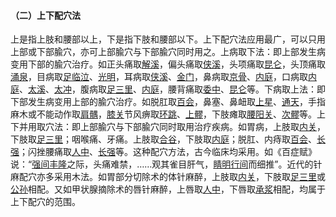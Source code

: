 #### （二）上下配穴法 

 上是指上肢和腰部以上，下是指下肢和腰部以下。上下配穴法应用最广，可以只用上部或下部腧穴，亦可上部腧穴与下部腧穴同时用之。上病取下法：即上部发生病变用下部的腧穴治疗。如正头痛取[解溪](https://www.gmzyjc.com/read/zjs/zjs3.1.1-3-0.1.3.3.41.md)，偏头痛取[侠溪](https://www.gmzyjc.com/read/zjs/zjs3.1.9-12-0.0.3.3.43.md)，头项痛取[昆仑](https://www.gmzyjc.com/read/zjs/zjs3.1.7-8-0.0.1.3.60.md)，头顶痛取[涌泉](https://www.gmzyjc.com/read/zjs/zjs3.1.7-8-0.0.2.3.1.md)，目病取[足临泣](https://www.gmzyjc.com/read/zjs/zjs3.1.9-12-0.0.3.3.41.md)、[光明](https://www.gmzyjc.com/read/zjs/zjs3.1.9-12-0.0.3.3.37.md)，耳病取[侠溪](https://www.gmzyjc.com/read/zjs/zjs3.1.9-12-0.0.3.3.43.md)、[金门](https://www.gmzyjc.com/read/zjs/zjs3.1.7-8-0.0.1.3.63.md)，鼻病取[京骨](https://www.gmzyjc.com/read/zjs/zjs3.1.7-8-0.0.1.3.64.md)、[内庭](https://www.gmzyjc.com/read/zjs/zjs3.1.1-3-0.1.3.3.44.md)，口病取[内庭](https://www.gmzyjc.com/read/zjs/zjs3.1.1-3-0.1.3.3.44.md)、[太溪](https://www.gmzyjc.com/read/zjs/zjs3.1.7-8-0.0.2.3.3.md)、[太冲](https://www.gmzyjc.com/read/zjs/zjs3.1.9-12-0.0.4.3.3.md)，腹病取[足三里](https://www.gmzyjc.com/read/zjs/zjs3.1.1-3-0.1.3.3.36.md)、[内庭](https://www.gmzyjc.com/read/zjs/zjs3.1.1-3-0.1.3.3.44.md)，腰背痛取[委中](https://www.gmzyjc.com/read/zjs/zjs3.1.7-8-0.0.1.3.40.md)、[昆仑](https://www.gmzyjc.com/read/zjs/zjs3.1.7-8-0.0.1.3.60.md)等。下病取上法：即下部发生病变用上部的腧穴治疗。如脱肛取[百会](https://www.gmzyjc.com/read/zjs/zjs3.2.2-0.0.1.3.20.md)，鼻塞、鼻衄取[上星](https://www.gmzyjc.com/read/zjs/zjs3.2.2-0.0.1.3.23.md)、[通天](https://www.gmzyjc.com/read/zjs/zjs3.1.7-8-0.0.1.3.7.md)，手指麻木或不能动作取[肩髃](https://www.gmzyjc.com/read/zjs/zjs3.1.1-3-0.1.2.3.15.md)，[膝关](https://www.gmzyjc.com/read/zjs/zjs3.1.9-12-0.0.4.3.7.md)节风痹取[环跳](https://www.gmzyjc.com/read/zjs/zjs3.1.9-12-0.0.3.3.30.md)、[上髎](https://www.gmzyjc.com/read/zjs/zjs3.1.7-8-0.0.1.3.31.md)，下肢瘫取[腰阳关](https://www.gmzyjc.com/read/zjs/zjs3.2.2-0.0.1.3.3.md)、[次髎](https://www.gmzyjc.com/read/zjs/zjs3.1.7-8-0.0.1.3.32.md)等。上下并用取穴法：即上部腧穴与下部腧穴同时取用治疗疾病。如胃病，上肢取[内关](https://www.gmzyjc.com/read/zjs/zjs3.1.9-12-0.0.1.3.6.md)，下肢取[足三里](https://www.gmzyjc.com/read/zjs/zjs3.1.1-3-0.1.3.3.36.md)；咽喉痛、牙痛。上肢取[合谷](https://www.gmzyjc.com/read/zjs/zjs3.1.1-3-0.1.2.3.4.md)，下肢取[内庭](https://www.gmzyjc.com/read/zjs/zjs3.1.1-3-0.1.3.3.44.md)；脱肛、内痔取[百会](https://www.gmzyjc.com/read/zjs/zjs3.2.2-0.0.1.3.20.md)、[长强](https://www.gmzyjc.com/read/zjs/zjs3.2.2-0.0.1.3.1.md)；闪挫腰痛取[人中](https://www.gmzyjc.com/read/zjs/zjs3.2.2-0.0.1.3.26.md)、[长强](https://www.gmzyjc.com/read/zjs/zjs3.2.2-0.0.1.3.1.md)等。这种配穴方法，古今临床均采用。如《百症赋》说：“[强间](https://www.gmzyjc.com/read/zjs/zjs3.2.2-0.0.1.3.18.md)[丰隆](https://www.gmzyjc.com/read/zjs/zjs3.1.1-3-0.1.3.3.40.md)之际，头痛难禁，……观其雀目肝气，[睛明](https://www.gmzyjc.com/read/zjs/zjs3.1.7-8-0.0.1.3.1.md)[行间](https://www.gmzyjc.com/read/zjs/zjs3.1.9-12-0.0.4.3.2.md)而细推”。近代的针麻配穴亦多采用木法。如胃部分切除术的体针麻醉，上肢取[内关](https://www.gmzyjc.com/read/zjs/zjs3.1.9-12-0.0.1.3.6.md)，下肢取[足三里](https://www.gmzyjc.com/read/zjs/zjs3.1.1-3-0.1.3.3.36.md)或[公孙](https://www.gmzyjc.com/read/zjs/zjs3.1.4-6-0.0.1.3.4.md)相配。又如甲状腺摘除术的唇针麻醉，上唇取[人中](https://www.gmzyjc.com/read/zjs/zjs3.2.2-0.0.1.3.26.md)，下唇取[承浆](https://www.gmzyjc.com/read/zjs/zjs3.2.1-0.1.1.3.22.md)相配，均属于上下配穴的范围。
